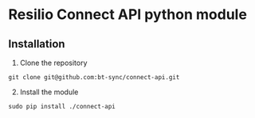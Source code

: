 # Resilio Connect API python module


## Installation

1. Clone the repository
```
git clone git@github.com:bt-sync/connect-api.git
```

2. Install the module
```
sudo pip install ./connect-api
```